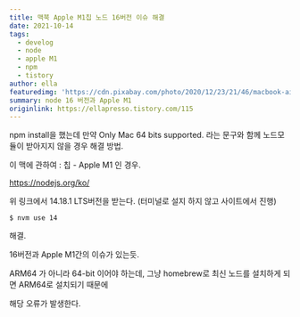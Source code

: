 ```yaml
---
title: 맥북 Apple M1칩 노드 16버전 이슈 해결
date: 2021-10-14
tags: 
  - develog
  - node
  - apple M1
  - npm
  - tistory
author: ella
featuredimg: 'https://cdn.pixabay.com/photo/2020/12/23/21/46/macbook-air-5856077_1280.jpg'
summary: node 16 버전과 Apple M1
originlink: https://ellapresso.tistory.com/115
---
```


npm install을 했는데 만약 Only Mac 64 bits supported. 라는 문구와 함께 노드모듈이 받아지지 않을 경우 해결 방법.

이 맥에 관하여 : 칩 - Apple M1 인 경우.

<a href='https://nodejs.org/ko/'>https://nodejs.org/ko/</a>

위 링크에서 14.18.1 LTS버전을 받는다. (터미널로 설지 하지 않고 사이트에서 진행)

``
$ nvm use 14
``

해결.



16버전과 Apple M1간의 이슈가 있는듯.

ARM64 가 아니라 64-bit 이어야 하는데, 그냥 homebrew로 최신 노드를 설치하게 되면 ARM64로 설치되기 때문에

해당 오류가 발생한다.